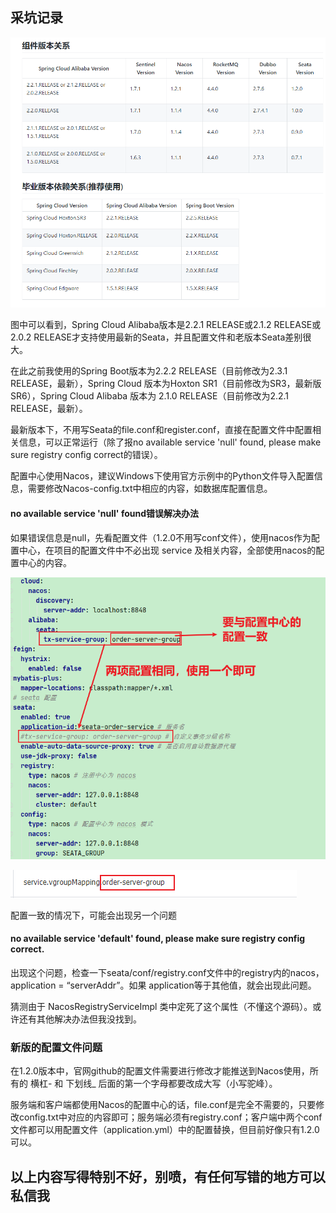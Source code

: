 ## 采坑记录

![image-20200710232945206](.\picture\image-20200710232945206.png)

图中可以看到，Spring Cloud Alibaba版本是2.2.1 RELEASE或2.1.2 RELEASE或2.0.2 RELEASE才支持使用最新的Seata，并且配置文件和老版本Seata差别很大。

在此之前我使用的Spring Boot版本为2.2.2 RELEASE（目前修改为2.3.1 RELEASE，最新），Spring Cloud 版本为Hoxton SR1（目前修改为SR3，最新版SR6），Spring Cloud Alibaba 版本为 2.1.0 RELEASE（目前修改为2.2.1 RELEASE，最新）。

最新版本下，不用写Seata的file.conf和register.conf，直接在配置文件中配置相关信息，可以正常运行（除了报no available service 'null' found, please make sure registry config correct的错误）。

配置中心使用Nacos，建议Windows下使用官方示例中的Python文件导入配置信息，需要修改Nacos-config.txt中相应的内容，如数据库配置信息。



#### no available service 'null' found错误解决办法

如果错误信息是null，先看配置文件（1.2.0不用写conf文件），使用nacos作为配置中心，在项目的配置文件中不必出现 service 及相关内容，全部使用nacos的配置中心的内容。

![image-20200711180718014](.\picture\image-20200711180718014.png)

![image-20200711180845533](.\picture\image-20200711180845533.png)

配置一致的情况下，可能会出现另一个问题 

#### no available service 'default' found, please make sure registry config correct.

出现这个问题，检查一下seata/conf/registry.conf文件中的registry内的nacos，application = “serverAddr”。如果 application等于其他值，就会出现此问题。

猜测由于 NacosRegistryServiceImpl 类中定死了这个属性（不懂这个源码）。或许还有其他解决办法但我没找到。

### 新版的配置文件问题

在1.2.0版本中，官网github的配置文件需要进行修改才能推送到Nacos使用，所有的 横杠- 和 下划线_ 后面的第一个字母都要改成大写（小写驼峰）。

服务端和客户端都使用Nacos的配置中心的话，file.conf是完全不需要的，只要修改config.txt中对应的内容即可；服务端必须有registry.conf；客户端中两个conf文件都可以用配置文件（application.yml）中的配置替换，但目前好像只有1.2.0可以。





## 以上内容写得特别不好，别喷，有任何写错的地方可以私信我